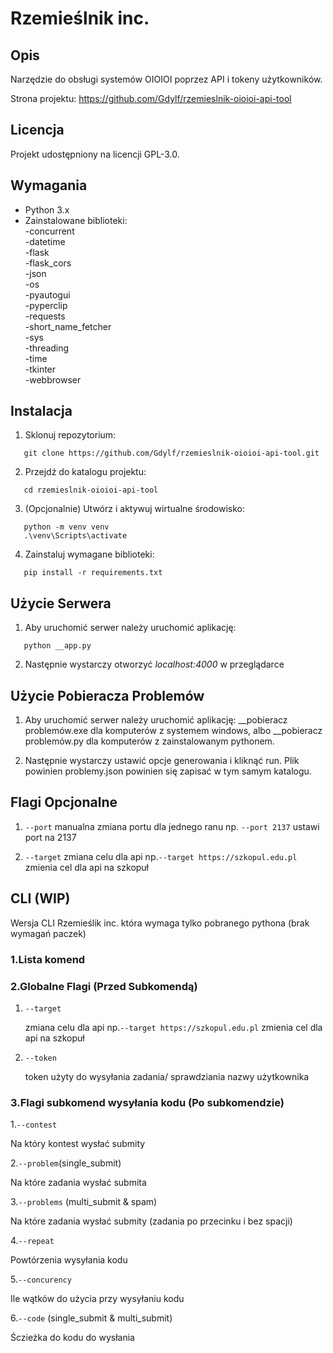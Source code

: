 Rzemieślnik inc.
===========================

Opis
-----
Narzędzie do obsługi systemów OIOIOI poprzez API i tokeny użytkowników.

Strona projektu: https://github.com/Gdylf/rzemieslnik-oioioi-api-tool

Licencja
--------
Projekt udostępniony na licencji GPL-3.0.

Wymagania
---------
- Python 3.x
- Zainstalowane biblioteki:<br/>
  -concurrent<br/>
  -datetime<br/>
  -flask<br/>
  -flask_cors<br/>
  -json<br/>
  -os<br/>
  -pyautogui<br/>
  -pyperclip<br/>
  -requests<br/>
  -short_name_fetcher<br/>
  -sys<br/>
  -threading<br/>
  -time<br/>
  -tkinter<br/>
  -webbrowser<br/>


Instalacja
-----------
1. Sklonuj repozytorium:
```
   git clone https://github.com/Gdylf/rzemieslnik-oioioi-api-tool.git
```
2. Przejdź do katalogu projektu:
```
   cd rzemieslnik-oioioi-api-tool
```
3. (Opcjonalnie) Utwórz i aktywuj wirtualne środowisko:
```
   python -m venv venv
   .\venv\Scripts\activate
```
4. Zainstaluj wymagane biblioteki:
```
   pip install -r requirements.txt
```
Użycie Serwera
-------
1. Aby uruchomić serwer należy uruchomić aplikację:
```
   python __app.py
```
2. Następnie wystarczy otworzyć *localhost:4000* w przeglądarce


Użycie Pobieracza Problemów
-------
1. Aby uruchomić serwer należy uruchomić aplikację:
   __pobieracz problemów.exe dla komputerów z systemem windows, albo
   __pobieracz problemów.py dla komputerów z zainstalowanym pythonem.

2. Następnie wystarczy ustawić opcje generowania i kliknąć run.
   Plik powinien problemy.json powinien się zapisać w tym samym katalogu.


Flagi Opcjonalne
-------
1. `--port`
 manualna zmiana portu dla jednego ranu np. `--port 2137` ustawi port na 2137

2. `--target`
 zmiana celu dla api np.`--target https://szkopul.edu.pl` zmienia cel dla api na szkopuł

CLI (WIP)
-------
 Wersja CLI Rzemieślik inc. która wymaga tylko pobranego pythona (brak wymagań paczek)

### 1.Lista komend

### 2.Globalne Flagi (Przed Subkomendą)
 1. `--target`

    zmiana celu dla api np.`--target https://szkopul.edu.pl` zmienia cel dla api na szkopuł
 2. `--token`

    token użyty do wysyłania zadania/ sprawdziania nazwy użytkownika
### 3.Flagi subkomend wysyłania kodu (Po subkomendzie)
1.`--contest`

 Na który kontest wysłać submity

2.`--problem`(single_submit)

 Na które zadania wysłać submita

3.`--problems` (multi_submit & spam)

 Na które zadania wysłać submity (zadania po przecinku i bez spacji)

4.`--repeat`

 Powtórzenia wysyłania kodu

5.`--concurency`

 Ile wątków do użycia przy wysyłaniu kodu

6.`--code` (single_submit & multi_submit)

  Śczieżka do kodu do wysłania

